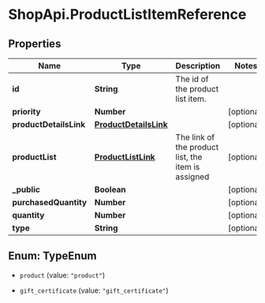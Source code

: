 # ShopApi.ProductListItemReference

## Properties
Name | Type | Description | Notes
------------ | ------------- | ------------- | -------------
**id** | **String** | The id of the product list item. | 
**priority** | **Number** |  | [optional] 
**productDetailsLink** | [**ProductDetailsLink**](ProductDetailsLink.md) |  | [optional] 
**productList** | [**ProductListLink**](ProductListLink.md) | The link of the product list, the item is assigned | [optional] 
**_public** | **Boolean** |  | [optional] 
**purchasedQuantity** | **Number** |  | [optional] 
**quantity** | **Number** |  | [optional] 
**type** | **String** |  | [optional] 


<a name="TypeEnum"></a>
## Enum: TypeEnum


* `product` (value: `"product"`)

* `gift_certificate` (value: `"gift_certificate"`)




